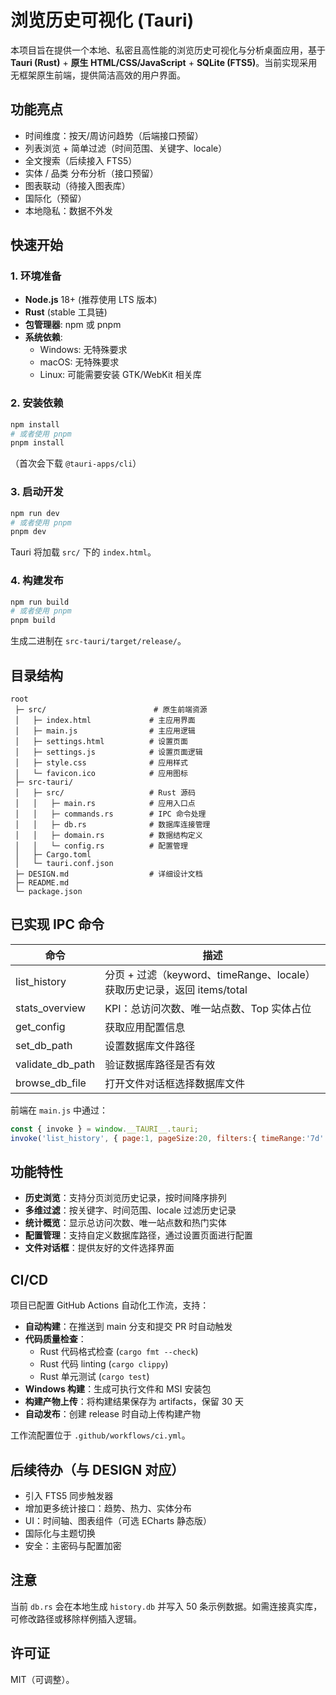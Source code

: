 # 浏览历史可视化 (Tauri)

本项目旨在提供一个本地、私密且高性能的浏览历史可视化与分析桌面应用，基于 **Tauri (Rust)** + **原生 HTML/CSS/JavaScript** + **SQLite (FTS5)**。当前实现采用无框架原生前端，提供简洁高效的用户界面。

## 功能亮点
- 时间维度：按天/周访问趋势（后端接口预留）
- 列表浏览 + 简单过滤（时间范围、关键字、locale）
- 全文搜索（后续接入 FTS5）
- 实体 / 品类 分布分析（接口预留）
- 图表联动（待接入图表库）
- 国际化（预留）
- 本地隐私：数据不外发

## 快速开始
### 1. 环境准备
- **Node.js** 18+ (推荐使用 LTS 版本)
- **Rust** (stable 工具链)
- **包管理器**: npm 或 pnpm
- **系统依赖**: 
  - Windows: 无特殊要求
  - macOS: 无特殊要求  
  - Linux: 可能需要安装 GTK/WebKit 相关库

### 2. 安装依赖
```bash
npm install
# 或者使用 pnpm
pnpm install
```
（首次会下载 `@tauri-apps/cli`）

### 3. 启动开发
```bash
npm run dev
# 或者使用 pnpm
pnpm dev
```
Tauri 将加载 `src/` 下的 `index.html`。

### 4. 构建发布
```bash
npm run build
# 或者使用 pnpm
pnpm build
```
生成二进制在 `src-tauri/target/release/`。

## 目录结构
```
root
 ├─ src/                        # 原生前端资源
 │   ├─ index.html             # 主应用界面
 │   ├─ main.js                # 主应用逻辑
 │   ├─ settings.html          # 设置页面
 │   ├─ settings.js            # 设置页面逻辑
 │   ├─ style.css              # 应用样式
 │   └─ favicon.ico            # 应用图标
 ├─ src-tauri/
 │   ├─ src/                   # Rust 源码
 │   │   ├─ main.rs            # 应用入口点
 │   │   ├─ commands.rs        # IPC 命令处理
 │   │   ├─ db.rs              # 数据库连接管理
 │   │   ├─ domain.rs          # 数据结构定义
 │   │   └─ config.rs          # 配置管理
 │   ├─ Cargo.toml
 │   └─ tauri.conf.json
 ├─ DESIGN.md                  # 详细设计文档
 ├─ README.md
 └─ package.json
```

## 已实现 IPC 命令
| 命令 | 描述 |
|------|------|
| list_history | 分页 + 过滤（keyword、timeRange、locale）获取历史记录，返回 items/total |
| stats_overview | KPI：总访问次数、唯一站点数、Top 实体占位 |
| get_config | 获取应用配置信息 |
| set_db_path | 设置数据库文件路径 |
| validate_db_path | 验证数据库路径是否有效 |
| browse_db_file | 打开文件对话框选择数据库文件 |

前端在 `main.js` 中通过：
```js
const { invoke } = window.__TAURI__.tauri;
invoke('list_history', { page:1, pageSize:20, filters:{ timeRange:'7d' } });
```

## 功能特性
- **历史浏览**：支持分页浏览历史记录，按时间降序排列
- **多维过滤**：按关键字、时间范围、locale 过滤历史记录
- **统计概览**：显示总访问次数、唯一站点数和热门实体
- **配置管理**：支持自定义数据库路径，通过设置页面进行配置
- **文件对话框**：提供友好的文件选择界面

## CI/CD
项目已配置 GitHub Actions 自动化工作流，支持：
- **自动构建**：在推送到 main 分支和提交 PR 时自动触发
- **代码质量检查**：
  - Rust 代码格式检查 (`cargo fmt --check`)
  - Rust 代码 linting (`cargo clippy`)
  - Rust 单元测试 (`cargo test`)
- **Windows 构建**：生成可执行文件和 MSI 安装包
- **构建产物上传**：将构建结果保存为 artifacts，保留 30 天
- **自动发布**：创建 release 时自动上传构建产物

工作流配置位于 `.github/workflows/ci.yml`。

## 后续待办（与 DESIGN 对应）
- 引入 FTS5 同步触发器
- 增加更多统计接口：趋势、热力、实体分布
- UI：时间轴、图表组件（可选 ECharts 静态版）
- 国际化与主题切换
- 安全：主密码与配置加密

## 注意
当前 `db.rs` 会在本地生成 `history.db` 并写入 50 条示例数据。如需连接真实库，可修改路径或移除样例插入逻辑。

## 许可证
MIT（可调整）。

